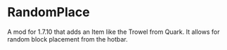 # RandomPlace
A mod for 1.7.10 that adds an Item like the Trowel from Quark. It allows for random block placement from the hotbar.
